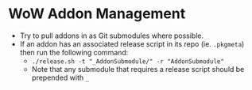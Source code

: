 # WoW Addon Management

- Try to pull addons in as Git submodules where possible.
- If an addon has an associated release script in its repo (ie. `.pkgmeta`) then run the following command:
  - `./release.sh -t "_AddonSubmodule/" -r "AddonSubmodule"`
  - Note that any submodule that requires a release script should be prepended with `_`
